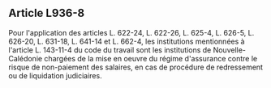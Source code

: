 Article L936-8
----
Pour l'application des articles L. 622-24, L. 622-26, L. 625-4, L. 626-5, L.
626-20, L. 631-18, L. 641-14 et L. 662-4, les institutions mentionnées à
l'article L. 143-11-4 du code du travail sont les institutions de
Nouvelle-Calédonie chargées de la mise en oeuvre du régime d'assurance contre le
risque de non-paiement des salaires, en cas de procédure de redressement ou de
liquidation judiciaires.
